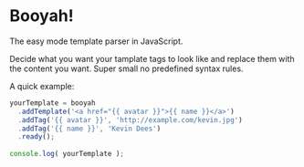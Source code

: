 Booyah!
=======

The easy mode template parser in JavaScript.

Decide what you want your tamplate tags to look like and replace them with the content you want. Super small no predefined syntax rules.

A quick example:

```js
yourTemplate = booyah
  .addTemplate('<a href="{{ avatar }}">{{ name }}</a>')
  .addTag('{{ avatar }}', 'http://example.com/kevin.jpg')
  .addTag('{{ name }}', 'Kevin Dees')
  .ready();
    
console.log( yourTemplate );

```
